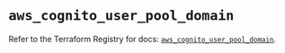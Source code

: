# `aws_cognito_user_pool_domain`

Refer to the Terraform Registry for docs: [`aws_cognito_user_pool_domain`](https://registry.terraform.io/providers/hashicorp/aws/6.8.0/docs/resources/cognito_user_pool_domain).
